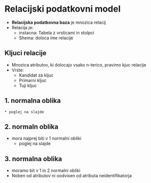 # Relacijski podatkovni model
* **Relacijska podatkovna baza** je mnozica relacij
* Relacija je: 
    * instacna: Tabela z vrsticami in stolpci
    * Shema: doloca ime relacije
## Kljuci relacije
* Mnozica atributov, ki dolocajo vsako n-terico, pravimo kjuc relacije
* Vrste: 
    - Kandidat za kljuc
    - Primarni kljuc
    - Tuji kljuc

## 1. normalna oblika
    * poglej na slajde

## 2. normaln oblika
* mora najprej biti v 1 normalni obliki
    * poglej na slajde

## 3. normalna oblika
* moramo bit v 1 in 2 normalni obliki
* Noben od atributov ni oodvisen od atributa neidentifikatorja

